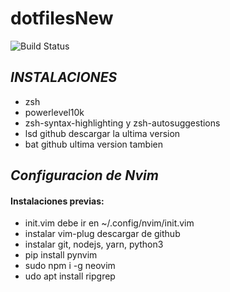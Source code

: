 # dotfilesNew

![Build Status](https://travis-ci.org/joemccann/dillinger.svg)

## _INSTALACIONES_

- zsh
- powerlevel10k
- zsh-syntax-highlighting y zsh-autosuggestions
- lsd github descargar la ultima version
- bat github ultima version tambien

## _Configuracion de Nvim_
#### Instalaciones previas:
- init.vim debe ir en ~/.config/nvim/init.vim
- instalar vim-plug descargar de github
- instalar git, nodejs, yarn, python3
- pip install pynvim
- sudo npm i -g neovim
- udo apt install ripgrep
